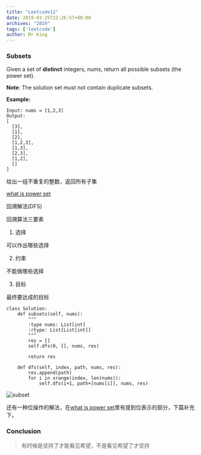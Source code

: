 ```yaml
---
title: "Leetcode12"
date: 2019-03-25T22:26:57+08:00
archives: "2019"
tags: ['leetcode']
author: Mr King
---
```


### Subsets

Given a set of **distinct** integers, nums, return all possible subsets (the power set).

**Note**: The solution set must not contain duplicate subsets.

**Example:**

```
Input: nums = [1,2,3]
Output:
[
  [3],
  [1],
  [2],
  [1,2,3],
  [1,3],
  [2,3],
  [1,2],
  []
]
```

给出一组不重复的整数，返回所有子集

[what is power set](https://www.mathsisfun.com/sets/power-set.html) 

回溯解法(DFS)

回溯算法三要素

1. 选择

可以作出哪些选择

2. 约束

不能做哪些选择

3. 目标

最终要达成的目标

```
class Solution:
    def subsets(self, nums):
        """
        :type nums: List[int]
        :rtype: List[List[int]]
        """
        res = []
        self.dfs(0, [], nums, res)
        
        return res
        
    def dfs(self, index, path, nums, res):
        res.append(path)
        for i in xrange(index, len(nums)):
            self.dfs(i+1, path+[nums[i]], nums, res)
```

![subset](https://hurryking.github.io/img/SubSet.png)

还有一种位操作的解法，在[what is power set](https://www.mathsisfun.com/sets/power-set.html)里有提到位表示的部分，下篇补充下。

### Conclusion

> 有时候是坚持了才能看见希望，不是看见希望了才坚持